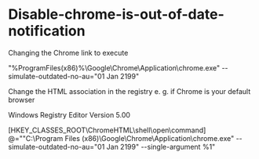# Disable-chrome-is-out-of-date-notification
Changing the Chrome link to execute

"%ProgramFiles(x86)%\Google\Chrome\Application\chrome.exe" --simulate-outdated-no-au="01 Jan 2199"

Change the HTML association in the registry e. g. if Chrome is your default browser

Windows Registry Editor Version 5.00

[HKEY_CLASSES_ROOT\ChromeHTML\shell\open\command]
@="\"C:\\Program Files (x86)\\Google\\Chrome\\Application\\chrome.exe\" --simulate-outdated-no-au=\"01 Jan 2199\" --single-argument %1"
